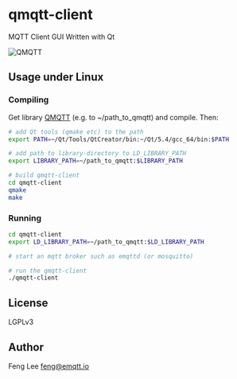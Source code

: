 # qmqtt-client

MQTT Client GUI Written with Qt

![QMQTT](https://f.cloud.github.com/assets/11869/320033/9264bc5c-990e-11e2-91d0-ddcb400bbf5f.png)

## Usage under Linux

### Compiling

Get library [QMQTT](https://github.com/emqtt/qmqtt) (e.g. to ~/path_to_qmqtt) and compile. Then:
```bash
# add Qt tools (qmake etc) to the path
export PATH=~/Qt/Tools/QtCreator/bin:~/Qt/5.4/gcc_64/bin:$PATH

# add path to library-directory to LD_LIBRARY_PATH
export LIBRARY_PATH=~/path_to_qmqtt:$LIBRARY_PATH

# build qmqtt-client
cd qmqtt-client
qmake
make
```

### Running

```bash
cd qmqtt-client
export LD_LIBRARY_PATH=~/path_to_qmqtt:$LD_LIBRARY_PATH

# start an mqtt broker such as emqttd (or mosquitto)

# run the qmqtt-client
./qmqtt-client
```
## License

LGPLv3

## Author

Feng Lee <feng@emqtt.io>


